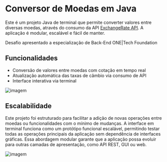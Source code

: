 ﻿# Conversor de Moedas em Java

Este é um projeto Java de terminal que permite converter valores entre diversas moedas, 
através do consumo da API [ExchangeRate API](https://www.exchangerate-api.com/). 
A aplicação é modular, escalável e fácil de manter.

Desafio apresentado a especialização de Back-End ONE|Tech Foundation


## Funcionalidades

- Conversão de valores entre moedas com cotação em tempo real
- Atualização automática das taxas de câmbio via consumo de API
- Interface interativa via terminal

![imagem](https://github.com/user-attachments/assets/20324436-0a06-40b4-9028-49d75cbae744)

## Escalabilidade

Este projeto foi estruturado para facilitar a adição de novas operações entre moedas ou funcionalidades com o mínimo de mudanças.
A interface em terminal funciona como um protótipo funcional escalável, permitindo testar todas as operações 
principais da aplicação sem dependência de interfaces gráficas. 
Essa abordagem modular garante que a aplicação possa evoluir para outras camadas de apresentação,
como API REST, GUI ou web.

![imagem](https://github.com/user-attachments/assets/6105719f-1eaa-4e6b-91e6-d52156b76256)







